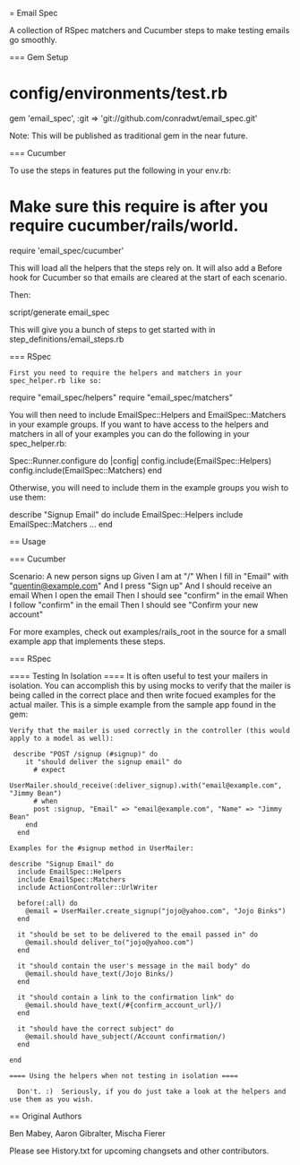 = Email Spec

A collection of RSpec matchers and Cucumber steps to make testing emails go smoothly.

=== Gem Setup
  
  # config/environments/test.rb
  gem 'email_spec', :git => 'git://github.com/conradwt/email_spec.git'
  
  Note:  This will be published as traditional gem in the near future.
  
=== Cucumber

To use the steps in features put the following in your env.rb:

  # Make sure this require is after you require cucumber/rails/world.
  require 'email_spec/cucumber'

This will load all the helpers that the steps rely on. 
It will also add a Before hook for Cucumber so that emails are cleared at the start of each scenario.

Then:

  script/generate email_spec

This will give you a bunch of steps to get started with in step_definitions/email_steps.rb

=== RSpec

	First you need to require the helpers and matchers in your spec_helper.rb like so:

  require "email_spec/helpers"
  require "email_spec/matchers"

  You will then need to include EmailSpec::Helpers and EmailSpec::Matchers in your example groups.
  If you want to have access to the helpers and matchers in all of your examples you can do the following in your spec_helper.rb:

  Spec::Runner.configure do |config|
    config.include(EmailSpec::Helpers)
    config.include(EmailSpec::Matchers)
  end

  Otherwise, you will need to include them in the example groups you wish to use them:

  describe "Signup Email" do
    include EmailSpec::Helpers
    include EmailSpec::Matchers
    ...
  end

== Usage

=== Cucumber

  Scenario: A new person signs up
      Given I am at "/"
      When I fill in "Email" with "quentin@example.com"
      And I press "Sign up"
      And I should receive an email
      When I open the email
      Then I should see "confirm" in the email
      When I follow "confirm" in the email
      Then I should see "Confirm your new account"

For more examples, check out examples/rails_root in the source for a small example app that implements these steps.

=== RSpec

  ==== Testing In Isolation ====
    It is often useful to test your mailers in isolation.  You can accomplish this by using mocks to verify that the mailer is being called in the correct place and then write focued examples for the actual mailer.  This is a simple example from the sample app found in the gem:

    Verify that the mailer is used correctly in the controller (this would apply to a model as well):

     describe "POST /signup (#signup)" do
        it "should deliver the signup email" do
          # expect
          UserMailer.should_receive(:deliver_signup).with("email@example.com", "Jimmy Bean")
          # when
          post :signup, "Email" => "email@example.com", "Name" => "Jimmy Bean"
        end
      end

    Examples for the #signup method in UserMailer:

    describe "Signup Email" do
      include EmailSpec::Helpers
      include EmailSpec::Matchers
      include ActionController::UrlWriter

      before(:all) do
        @email = UserMailer.create_signup("jojo@yahoo.com", "Jojo Binks")
      end
      
      it "should be set to be delivered to the email passed in" do
        @email.should deliver_to("jojo@yahoo.com")
      end
      
      it "should contain the user's message in the mail body" do
        @email.should have_text(/Jojo Binks/)
      end

      it "should contain a link to the confirmation link" do
        @email.should have_text(/#{confirm_account_url}/)
      end
      
      it "should have the correct subject" do
        @email.should have_subject(/Account confirmation/)
      end
      
    end
     
    ==== Using the helpers when not testing in isolation ==== 

      Don't. :)  Seriously, if you do just take a look at the helpers and use them as you wish.

== Original Authors

Ben Mabey, Aaron Gibralter, Mischa Fierer

Please see History.txt for upcoming changsets and other contributors.
